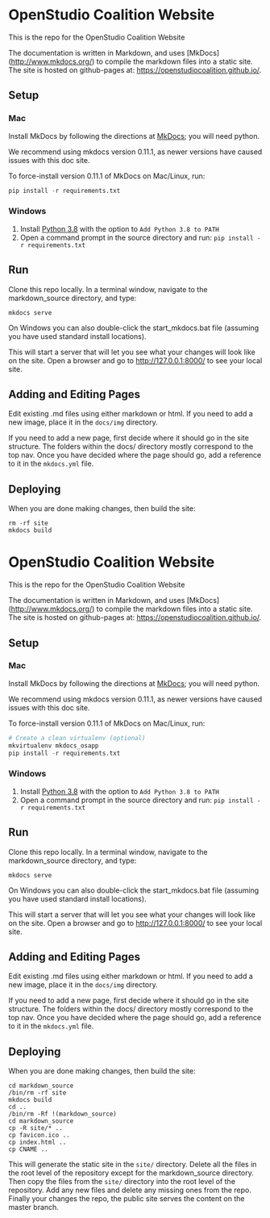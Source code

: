 # OpenStudio Coalition Website

This is the repo for the OpenStudio Coalition Website

The documentation is written in Markdown, and uses [MkDocs] (http://www.mkdocs.org/) to compile the markdown files into a static site.  The site is hosted on github-pages at: https://openstudiocoalition.github.io/.

## Setup
### Mac
Install MkDocs by following the directions at [MkDocs](http://www.mkdocs.org); you will need python.

We recommend using mkdocs version 0.11.1, as newer versions have caused issues with this doc site.

To force-install version 0.11.1 of MkDocs on Mac/Linux, run:
```python
pip install -r requirements.txt
```

### Windows
1. Install [Python 3.8](https://www.python.org/ftp/python/3.8.0/python-3.8.0.exe) with the option to `Add Python 3.8 to PATH`
2. Open a command prompt in the source directory and run: `pip install -r requirements.txt`

## Run
Clone this repo locally.  In a terminal window, navigate to the markdown_source directory, and type:
```shell
mkdocs serve
```

On Windows you can also double-click the start_mkdocs.bat file (assuming you have used standard install locations).

This will start a server that will let you see what your changes will look like on the site.  Open a browser and go to http://127.0.0.1:8000/ to see your local site.


## Adding and Editing Pages
Edit existing .md files using either markdown or html.  If you need to add a new image, place it in the `docs/img` directory.

If you need to add a new page, first decide where it should go in the site structure.  The folders within the docs/ directory mostly correspond to the top nav.  Once you have decided where the page should go, add a reference to it in the `mkdocs.yml` file.

## Deploying

When you are done making changes, then build the site:

```shell
rm -rf site
mkdocs build
```
# OpenStudio Coalition Website

This is the repo for the OpenStudio Coalition Website

The documentation is written in Markdown, and uses [MkDocs] (http://www.mkdocs.org/) to compile the markdown files into a static site.  The site is hosted on github-pages at: https://openstudiocoalition.github.io/.

## Setup
### Mac
Install MkDocs by following the directions at [MkDocs](http://www.mkdocs.org); you will need python.

We recommend using mkdocs version 0.11.1, as newer versions have caused issues with this doc site.

To force-install version 0.11.1 of MkDocs on Mac/Linux, run:
```python
# Create a clean virtualenv (optional)
mkvirtualenv mkdocs_osapp
pip install -r requirements.txt
```

### Windows
1. Install [Python 3.8](https://www.python.org/ftp/python/3.8.0/python-3.8.0.exe) with the option to `Add Python 3.8 to PATH`
2. Open a command prompt in the source directory and run: `pip install -r requirements.txt`

## Run
Clone this repo locally.  In a terminal window, navigate to the markdown_source directory, and type:
```shell
mkdocs serve
```

On Windows you can also double-click the start_mkdocs.bat file (assuming you have used standard install locations).

This will start a server that will let you see what your changes will look like on the site.  Open a browser and go to http://127.0.0.1:8000/ to see your local site.


## Adding and Editing Pages
Edit existing .md files using either markdown or html.  If you need to add a new image, place it in the `docs/img` directory.

If you need to add a new page, first decide where it should go in the site structure.  The folders within the docs/ directory mostly correspond to the top nav.  Once you have decided where the page should go, add a reference to it in the `mkdocs.yml` file.

## Deploying

When you are done making changes, then build the site:

```shell
cd markdown_source
/bin/rm -rf site
mkdocs build
cd ..
/bin/rm -Rf !(markdown_source)
cd markdown_source
cp -R site/* ..
cp favicon.ico ..
cp index.html ..
cp CNAME ..
```
This will generate the static site in the `site/` directory.  Delete all the files in the root level of the repository except for the markdown_source directory. Then copy the files from the `site/` directory into the root level of the repository.  Add any new files and delete any missing ones from the repo.  Finally your changes the repo, the public site serves the content on the master branch.
